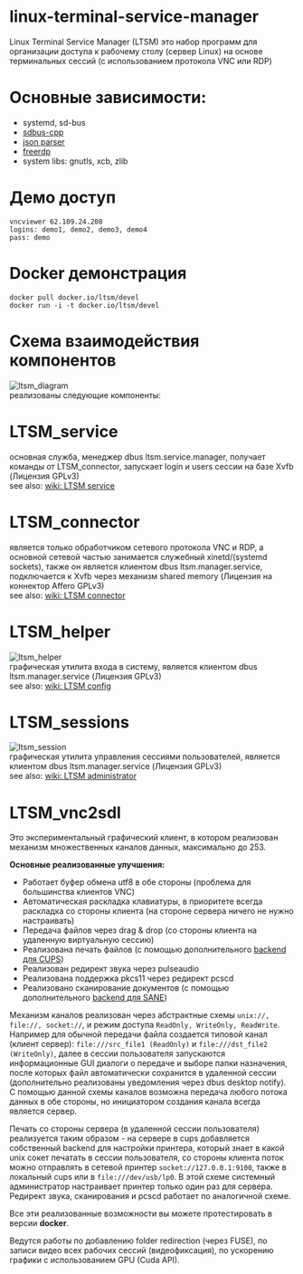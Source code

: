 # linux-terminal-service-manager
Linux Terminal Service Manager (LTSM) это набор программ для организации доступа к рабочему столу (сервер Linux) на основе терминальных сессий (с использованием протокола VNC или RDP)

# Основные зависимости:  
  - systemd, sd-bus  
  - [sdbus-cpp](https://github.com/Kistler-Group/sdbus-cpp)  
  - [json parser](https://github.com/zserge/jsmn)  
  - [freerdp](https://github.com/FreeRDP/FreeRDP)  
  - system libs: gnutls, xcb, zlib  

# Демо доступ
```
vncviewer 62.109.24.208
logins: demo1, demo2, demo3, demo4
pass: demo
```

# Docker демонстрация
```
docker pull docker.io/ltsm/devel
docker run -i -t docker.io/ltsm/devel
```

# Схема взаимодействия компонентов
![ltsm_diagram](https://user-images.githubusercontent.com/8620726/118247282-884e7480-b492-11eb-92a8-d8db95656eee.png)  
реализованы следующие компоненты:

# LTSM_service
основная служба, менеджер dbus ltsm.service.manager, получает команды от LTSM_connector, запускает login и users сессии на базе Xvfb (Лицензия GPLv3)  
see also: [wiki: LTSM service](https://github.com/AndreyBarmaley/linux-terminal-service-manager/wiki/LTSM-service)  

# LTSM_connector
является только обработчиком сетевого протокола VNC и RDP, а основной сетевой частью занимается служебный xinetd/(systemd sockets), также он является клиентом dbus ltsm.manager.service, подключается к Xvfb через механизм shared memory (Лицензия на коннектор Affero GPLv3)  
see also: [wiki: LTSM connector](https://github.com/AndreyBarmaley/linux-terminal-service-manager/wiki/LTSM-connector)  

# LTSM_helper
![ltsm_helper](https://user-images.githubusercontent.com/8620726/123924335-66914a00-d979-11eb-9025-9d6bcf3fa250.png)  
графическая утилита входа в систему, является клиентом dbus ltsm.manager.service (Лицензия GPLv3)  
see also: [wiki: LTSM config](https://github.com/AndreyBarmaley/linux-terminal-service-manager/wiki/LTSM-config-(full-description))  

# LTSM_sessions
![ltsm_session](https://user-images.githubusercontent.com/8620726/119793454-23e5d900-bec6-11eb-9978-ee31f44360ae.png)  
графическая утилита управления сессиями пользователей, является клиентом dbus ltsm.manager.service (Лицензия GPLv3)  
see also: [wiki: LTSM administrator](https://github.com/AndreyBarmaley/linux-terminal-service-manager/wiki/LTSM-administrator)  

# LTSM_vnc2sdl
 
Это экспериментальный графический клиент, в котором реализован механизм множественных каналов данных, максимально до 253.  

**Основные реализованные улучшения:**
* Работает буфер обмена utf8 в обе стороны (проблема для большинства клиентов VNC)
* Автоматическая раскладка клавиатуры, в приоритете всегда раскладка со стороны клиента (на стороне сервера ничего не нужно настраивать)
* Передача файлов через drag & drop (со стороны клиента на удаленную виртуальную сессию)
* Реализована печать файлов (с помощью дополнительного [backend для CUPS](https://github.com/AndreyBarmaley/linux-terminal-service-manager/tree/main/src/cups_backend))
* Реализован редирект звука через pulseaudio
* Реализована поддержка pkcs11 через редирект pcscd
* Реализовано сканирование документов (с помощью дополнительного [backend для SANE](https://github.com/AndreyBarmaley/linux-terminal-service-manager/tree/main/src/sane_backend))
 
Механизм каналов реализован через абстрактные схемы ```unix://, file://, socket://```, и режим доступа ```ReadOnly, WriteOnly, ReadWrite```.  
Например для обычной передачи файла создается типовой канал (клиент сервер): ```file:///src_file1 (ReadOnly)``` и ```file:///dst_file2 (WriteOnly)```, далее в сессии пользователя запускаются информационные GUI диалоги о передаче и выборе папки назначения, после которых файл автоматически сохранится в удаленной сессии (дополнительно реализованы уведомления через dbus desktop notify).  
C помощью данной схемы каналов возможна передача любого потока данных в обе стороны, но инициатором создания канала всегда является сервер.  

Печать со стороны сервера (в удаленной сессии пользователя) реализуется таким образом - на сервере в cups добавляется собственный backend для настройки принтера, который знает в какой unix сокет печатать в сессии пользователя, со стороны клиента поток можно отправлять в сетевой принтер ```socket://127.0.0.1:9100```, также в локальный cups или в ```file:///dev/usb/lp0```. В этой схеме системный администратор настраивает принтер только один раз для сервера. Редирект звука, сканирования и pcscd работает по аналогичной схеме.

Все эти реализованные возможности вы можете протестировать в версии **docker**.  

Ведутся работы по добавлению folder redirection (через FUSE), по записи видео всех рабочих сессий (видеофиксация), по ускорению графики с использованием GPU (Cuda API).  

